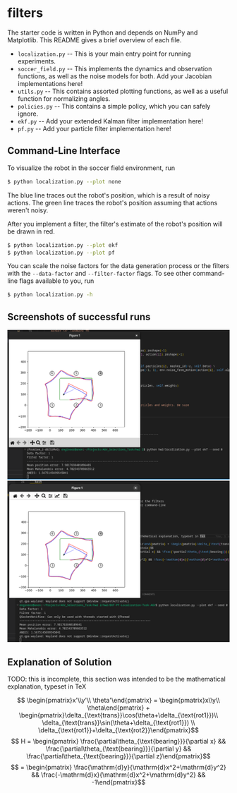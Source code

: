 # filters

The starter code is written in Python and depends on NumPy and Matplotlib.
This README gives a brief overview of each file.

- `localization.py` -- This is your main entry point for running experiments.
- `soccer_field.py` -- This implements the dynamics and observation functions, as well as the noise models for both. Add your Jacobian implementations here!
- `utils.py` -- This contains assorted plotting functions, as well as a useful
  function for normalizing angles.
- `policies.py` -- This contains a simple policy, which you can safely ignore.
- `ekf.py` -- Add your extended Kalman filter implementation here!
- `pf.py` -- Add your particle filter implementation here!

## Command-Line Interface

To visualize the robot in the soccer field environment, run
```bash
$ python localization.py --plot none
```
The blue line traces out the robot's position, which is a result of noisy actions.
The green line traces the robot's position assuming that actions weren't noisy.

After you implement a filter, the filter's estimate of the robot's position will be drawn in red.
```bash
$ python localization.py --plot ekf
$ python localization.py --plot pf
```

You can scale the noise factors for the data generation process or the filters
with the `--data-factor` and `--filter-factor` flags. To see other command-line
flags available to you, run
```bash
$ python localization.py -h
```

## Screenshots of successful runs

![First Screenshot](markdown_extras/screenshot1.png)
![Second Screenshot](markdown_extras/screenshot2.png)

## Explanation of Solution

TODO: this is incomplete, this section was intended to be the mathematical explanation, typeset in TeX

$$ \begin{pmatrix}x'\\y'\\ \theta'\end{pmatrix} = \begin{pmatrix}x\\y\\ \theta\end{pmatrix} + \begin{pmatrix}\delta_{\text{trans}}\cos(\theta+\delta_{\text{rot1}})\\
\delta_{\text{trans}}\sin(\theta+\delta_{\text{rot1}}) \\ \delta_{\text{rot1}}+\delta_{\text{rot2}}\end{pmatrix}$$
$$ H = \begin{pmatrix} \frac{\partial\theta_{\text{bearing}}}{\partial x} && \frac{\partial\theta_{\text{bearing}}}{\partial y} && \frac{\partial\theta_{\text{bearing}}}{\partial z}\end{pmatrix}$$
$$ = \begin{pmatrix} \frac{\mathrm{d}y}{\mathrm{d}x^2+\mathrm{d}y^2} && \frac{-\mathrm{d}x}{\mathrm{d}x^2+\mathrm{d}y^2} && -1\end{pmatrix}$$
